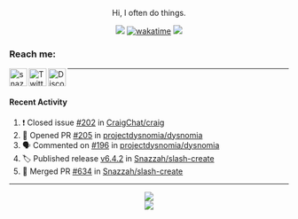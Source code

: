 

<div align=center>

Hi, I often do things.

![](https://komarev.com/ghpvc/?username=Snazzah&label=profile+views&color=fc2929) [![wakatime](https://wakatime.com/badge/user/eae27c19-37ad-4824-a6fc-801fed66e5b2.svg)](https://wakatime.com/@eae27c19-37ad-4824-a6fc-801fed66e5b2)
![](https://hit.yhype.me/github/profile?account_id=7025343)
  
</div>

[website]: https://snazzah.com/
[twitter]: https://twitter.com/Snazzah
[discord]: https://snaz.in/discord
[twitch]: https://twitch.tv/SnazzahGuy


### Reach me:

[<img align="left" alt="snazzah.com" width="32px" src="https://api.iconify.design/bi:globe.svg?color=%23fc2929&height=32" />][website]
[<img align="left" alt="Twitter" width="32px" src="https://api.iconify.design/simple-icons:twitter.svg?color=%23fc2929&height=32" />][twitter]
[<img align="left" alt="Discord" width="32px" src="https://api.iconify.design/simple-icons:discord.svg?color=%23fc2929&height=32" />][discord]

---

<br/>



####  Recent Activity

<!--START_SECTION:activity-->
1. ❗️ Closed issue [#202](https://github.com/CraigChat/craig/issues/202) in [CraigChat/craig](https://github.com/CraigChat/craig)
2. 💪 Opened PR [#205](https://github.com/projectdysnomia/dysnomia/pull/205) in [projectdysnomia/dysnomia](https://github.com/projectdysnomia/dysnomia)
3. 🗣 Commented on [#196](https://github.com/projectdysnomia/dysnomia/issues/196) in [projectdysnomia/dysnomia](https://github.com/projectdysnomia/dysnomia)
4. 🏷️ Published release [v6.4.2](https://github.com/Snazzah/slash-create/releases/tag/v6.4.2) in [Snazzah/slash-create](https://github.com/Snazzah/slash-create)
5. 🎉 Merged PR [#634](https://github.com/Snazzah/slash-create/pull/634) in [Snazzah/slash-create](https://github.com/Snazzah/slash-create)
<!--END_SECTION:activity-->

---

<div align="center">
  <img align="center" src="https://github-readme-stats.vercel.app/api?username=Snazzah&show_icons=true&count_private=true&hide_border=true&icon_color=fff&bg_color=852121&title_color=fff&text_color=fff" />
</div>
<div align="center">
  <a href="https://wakatime.com/@Snazzah">
    <img align="center" src="https://github-readme-stats.vercel.app/api/wakatime?username=Snazzah&layout=compact&custom_title=Weekly%20Development%20Breakdown&hide_border=true&icon_color=fff&bg_color=852121&title_color=fff&text_color=fff" />
  </a>
</div>
